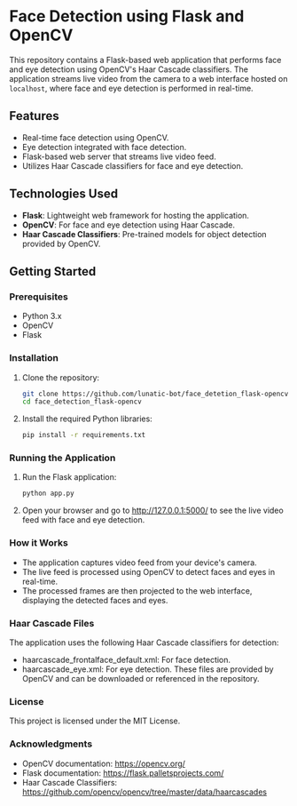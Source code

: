 # Face Detection using Flask and OpenCV

This repository contains a Flask-based web application that performs face and eye detection using OpenCV's Haar Cascade classifiers. The application streams live video from the camera to a web interface hosted on `localhost`, where face and eye detection is performed in real-time.

## Features
- Real-time face detection using OpenCV.
- Eye detection integrated with face detection.
- Flask-based web server that streams live video feed.
- Utilizes Haar Cascade classifiers for face and eye detection.

## Technologies Used
- **Flask**: Lightweight web framework for hosting the application.
- **OpenCV**: For face and eye detection using Haar Cascade.
- **Haar Cascade Classifiers**: Pre-trained models for object detection provided by OpenCV.

## Getting Started

### Prerequisites
- Python 3.x
- OpenCV
- Flask

### Installation

1. Clone the repository:

   ```bash
   git clone https://github.com/lunatic-bot/face_detetion_flask-opencv.git
   cd face_detection_flask-opencv

2. Install the required Python libraries:
   ```bash
   pip install -r requirements.txt

### Running the Application
1. Run the Flask application:
   ```bash
   python app.py
2. Open your browser and go to http://127.0.0.1:5000/ to see the live video feed with face and eye detection.

### How it Works
- The application captures video feed from your device's camera.
- The live feed is processed using OpenCV to detect faces and eyes in real-time.
- The processed frames are then projected to the web interface, displaying the detected faces and eyes.

### Haar Cascade Files
The application uses the following Haar Cascade classifiers for detection:
- haarcascade_frontalface_default.xml: For face detection.
- haarcascade_eye.xml: For eye detection.
These files are provided by OpenCV and can be downloaded or referenced in the repository.

### License
This project is licensed under the MIT License.

### Acknowledgments
- OpenCV documentation: https://opencv.org/
- Flask documentation: https://flask.palletsprojects.com/
- Haar Cascade Classifiers: https://github.com/opencv/opencv/tree/master/data/haarcascades


